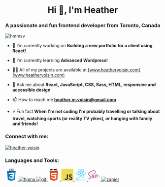 <h1 align="center">Hi 👋, I'm Heather</h1>
<h3 align="center">A passionate and fun frontend developer from Toronto, Canada</h3>

<p align="left"> <img src="https://komarev.com/ghpvc/?username=hmmsv&label=Profile%20views&color=0e75b6&style=flat" alt="hmmsv" /> </p>

- 🔭 I’m currently working on **Building a new portfolio for a client using React!**

- 🌱 I’m currently learning **Advanced Wordpress!**

- 👨‍💻 All of my projects are available at [www.heathervoisin.com](www.heathervoisin.com)

- 💬 Ask me about **React, JavaScript, CSS, Sass, HTML, responsive and accessible design**

- 📫 How to reach me **heather.m.voisin@gmail.com**

- ⚡ Fun fact **When I'm not coding I'm probably travelling or talking about travel, watching sports (or reality TV yikes), or hanging with family and friends!**

<h3 align="left">Connect with me:</h3>
<p align="left">
<a href="https://linkedin.com/in/heather-voisin" target="blank"><img align="center" src="https://raw.githubusercontent.com/rahuldkjain/github-profile-readme-generator/master/src/images/icons/Social/linked-in-alt.svg" alt="heather-voisin" height="30" width="40" /></a>
</p>

<h3 align="left">Languages and Tools:</h3>
<p align="left"> <a href="https://www.w3schools.com/css/" target="_blank" rel="noreferrer"> <img src="https://raw.githubusercontent.com/devicons/devicon/master/icons/css3/css3-original-wordmark.svg" alt="css3" width="40" height="40"/> </a> <a href="https://www.figma.com/" target="_blank" rel="noreferrer"> <img src="https://www.vectorlogo.zone/logos/figma/figma-icon.svg" alt="figma" width="40" height="40"/> </a> <a href="https://git-scm.com/" target="_blank" rel="noreferrer"> <img src="https://www.vectorlogo.zone/logos/git-scm/git-scm-icon.svg" alt="git" width="40" height="40"/> </a> <a href="https://www.w3.org/html/" target="_blank" rel="noreferrer"> <img src="https://raw.githubusercontent.com/devicons/devicon/master/icons/html5/html5-original-wordmark.svg" alt="html5" width="40" height="40"/> </a> <a href="https://developer.mozilla.org/en-US/docs/Web/JavaScript" target="_blank" rel="noreferrer"> <img src="https://raw.githubusercontent.com/devicons/devicon/master/icons/javascript/javascript-original.svg" alt="javascript" width="40" height="40"/> </a> <a href="https://reactjs.org/" target="_blank" rel="noreferrer"> <img src="https://raw.githubusercontent.com/devicons/devicon/master/icons/react/react-original-wordmark.svg" alt="react" width="40" height="40"/> </a> <a href="https://sass-lang.com" target="_blank" rel="noreferrer"> <img src="https://raw.githubusercontent.com/devicons/devicon/master/icons/sass/sass-original.svg" alt="sass" width="40" height="40"/> </a> <a href="https://zapier.com" target="_blank" rel="noreferrer"> <img src="https://www.vectorlogo.zone/logos/zapier/zapier-icon.svg" alt="zapier" width="40" height="40"/> </a> </p>
